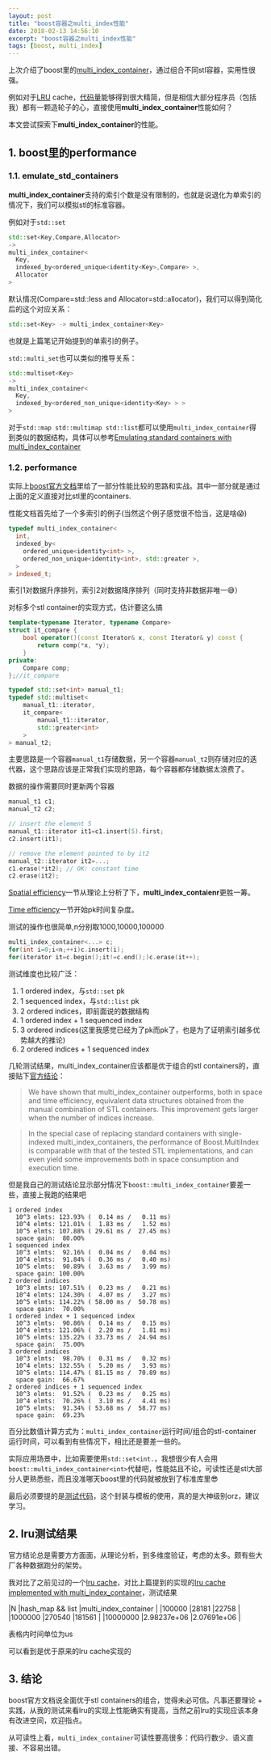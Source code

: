 ```yaml
---
layout: post
title: "boost容器之multi_index性能"
date: 2018-02-13 14:56:10
excerpt: "boost容器之multi_index性能"
tags: [boost, multi_index]
---
```


上次介绍了boost里的[multi_index_container](http://izualzhy.cn/boost-multi-index)，通过组合不同stl容器，实用性很强。

例如对于[LRU](https://en.wikipedia.org/wiki/Cache_replacement_policies#LRU) cache，[代码量](https://github.com/yingshin/Tiny-Tools/blob/master/cache/multi_index_lru.cp)能够得到很大精简，但是相信大部分程序员（包括我）都有一颗造轮子的心，直接使用**multi_index_container**性能如何？

本文尝试探索下**multi_index_container**的性能。

<!--more-->

## 1. boost里的performance

### 1.1. emulate_std_containers

**multi_index_container**支持的索引个数是没有限制的，也就是说退化为单索引的情况下，我们可以模拟stl的标准容器。

例如对于`std::set`

```cpp
std::set<Key,Compare,Allocator>
->
multi_index_container<
  Key,
  indexed_by<ordered_unique<identity<Key>,Compare> >,
  Allocator
>
```

默认情况(Compare=std::less<Key> and Allocator=std::allocator<Key>)，我们可以得到简化后的这个对应关系：

```cpp
std::set<Key> -> multi_index_container<Key>
```

也就是上篇笔记开始提到的单索引的例子。

`std::multi_set`也可以类似的推导关系：

```cpp
std::multiset<Key>
->
multi_index_container<
  Key,
  indexed_by<ordered_non_unique<identity<Key> > >
>
```

对于`std::map std::multimap std::list`都可以使用`multi_index_container`得到类似的数据结构，具体可以参考[Emulating standard containers with multi_index_container
](http://www.boost.org/doc/libs/1_66_0/libs/multi_index/doc/tutorial/techniques.html#emulate_std_containers)

### 1.2. performance

实际上[boost官方文档](http://www.boost.org/doc/libs/1_66_0/libs/multi_index/doc/performance.html)里给了一部分性能比较的思路和实战。其中一部分就是通过上面的定义直接对比stl里的containers.

性能文档首先给了一个多索引的例子(当然这个例子感觉很不恰当，这是啥😱)

```cpp
typedef multi_index_container<
  int,
  indexed_by<
    ordered_unique<identity<int> >,
    ordered_non_unique<identity<int>, std::greater >,
  >
> indexed_t;
```
索引1对数据升序排列，索引2对数据降序排列（同时支持非数据非唯一😅）

对标多个stl container的实现方式，估计要这么搞

```cpp
template<typename Iterator, typename Compare>
struct it_compare {
    bool operator()(const Iterator& x, const Iterator& y) const {
        return comp(*x, *y);
    }
private:
    Compare comp;
};//it_compare

typedef std::set<int> manual_t1;
typedef std::multiset<
    manual_t1::iterator,
    it_compare<
        manual_t1::iterator,
        std::greater<int>
    >
> manual_t2;
```

主要思路是一个容器`manual_t1`存储数据，另一个容器`manual_t2`则存储对应的迭代器，这个思路应该是正常我们实现的思路，每个容器都存储数据太浪费了。

数据的操作需要同时更新两个容器

```cpp
manual_t1 c1;
manual_t2 c2;

// insert the element 5
manual_t1::iterator it1=c1.insert(5).first;
c2.insert(it1);

// remove the element pointed to by it2
manual_t2::iterator it2=...;
c1.erase(*it2); // OK: constant time
c2.erase(it2);
```

[Spatial efficiency](http://www.boost.org/doc/libs/1_66_0/libs/multi_index/doc/performance.html#spatial_efficiency)一节从理论上分析了下，**multi_index_contaienr**更胜一筹。

[Time efficiency](http://www.boost.org/doc/libs/1_66_0/libs/multi_index/doc/performance.html#time_efficiency)一节开始pk时间复杂度。

测试的操作也很简单,n分别取1000,10000,100000

```cpp
multi_index_container<...> c;
for(int i=0;i<n;++i)c.insert(i);
for(iterator it=c.begin();it!=c.end();)c.erase(it++);
```

测试维度也比较广泛：
1. 1 ordered index，与`std::set` pk
2. 1 sequenced index，与`std::list` pk
3. 2 ordered indices，即前面说的数据结构
4. 1 ordered index + 1 sequenced index
5. 3 ordered indices(这里我感觉已经为了pk而pk了，也是为了证明索引越多优势越大的推论)
6. 2 ordered indices + 1 sequenced index

几轮测试结果，multi_index_container应该都是优于组合的stl containers的，直接贴下[官方结论](http://www.boost.org/doc/libs/1_66_0/libs/multi_index/doc/performance.html#conclusions)：

> We have shown that multi_index_container outperforms, both in space and time efficiency, equivalent data structures obtained from the manual combination of STL containers. This improvement gets larger when the number of indices increase.

>In the special case of replacing standard containers with single-indexed multi_index_containers, the performance of Boost.MultiIndex is comparable with that of the tested STL implementations, and can even yield some improvements both in space consumption and execution time.

但是我自己的测试结论显示部分情况下`boost::multi_index_container`要差一些，直接上我跑的结果吧

```
1 ordered index
  10^3 elmts: 123.93% (  0.14 ms /   0.11 ms)
  10^4 elmts: 121.01% (  1.83 ms /   1.52 ms)
  10^5 elmts: 107.88% ( 29.61 ms /  27.45 ms)
  space gain:  80.00%
1 sequenced index
  10^3 elmts:  92.16% (  0.04 ms /   0.04 ms)
  10^4 elmts:  91.84% (  0.36 ms /   0.40 ms)
  10^5 elmts:  90.89% (  3.63 ms /   3.99 ms)
  space gain: 100.00%
2 ordered indices
  10^3 elmts: 107.51% (  0.23 ms /   0.21 ms)
  10^4 elmts: 124.30% (  4.07 ms /   3.27 ms)
  10^5 elmts: 114.22% ( 58.00 ms /  50.78 ms)
  space gain:  70.00%
1 ordered index + 1 sequenced index
  10^3 elmts:  90.86% (  0.14 ms /   0.15 ms)
  10^4 elmts: 121.06% (  2.20 ms /   1.81 ms)
  10^5 elmts: 135.22% ( 33.73 ms /  24.94 ms)
  space gain:  75.00%
3 ordered indices
  10^3 elmts:  98.70% (  0.31 ms /   0.32 ms)
  10^4 elmts: 132.55% (  5.20 ms /   3.93 ms)
  10^5 elmts: 114.47% ( 81.15 ms /  70.89 ms)
  space gain:  66.67%
2 ordered indices + 1 sequenced index
  10^3 elmts:  91.52% (  0.23 ms /   0.25 ms)
  10^4 elmts:  70.26% (  3.10 ms /   4.41 ms)
  10^5 elmts:  91.34% ( 53.68 ms /  58.77 ms)
  space gain:  69.23%
```

百分比数值计算方式为：`multi_index_container`运行时间/组合的stl-container运行时间，可以看到有些情况下，相比还是要差一些的。

实际应用场景中，比如需要使用`std::set<int.`，我想很少有人会用`boost::multi_index_container<int>`代替吧，性能姑且不论，可读性还是stl大部分人更熟悉些，而且没准哪天boost里的代码就被放到了标准库里😎

最后必须要提的是[测试代码](http://www.boost.org/doc/libs/1_66_0/libs/multi_index/perf/test_perf.cpp)，这个封装与模板的使用，真的是大神级别orz，建议学习。

## 2. lru测试结果

官方结论总是需要方方面面，从理论分析，到多维度验证，考虑的太多。颇有些大厂各种数据跑分的架势。

我对比了之前见过的一个[lru cache](https://github.com/yingshin/Tiny-Tools/blob/master/cache/hash_map_list_lru.cpp)，对比上篇提到的实现的[lru cache implemented with multi_index_container](https://github.com/yingshin/Tiny-Tools/blob/master/cache/multi_index_lru.cpp)，测试结果

|N  |hash_map && list  |multi_index_container  |
|100000  |28181  |22758  |
|1000000  |270540  |181561  |
|10000000  |2.98237e+06  |2.07691e+06  |

表格内时间单位为us

可以看到是优于原来的lru cache实现的

## 3. 结论

boost官方文档说全面优于stl containers的组合，觉得未必可信。凡事还要理论 + 实践，从我的测试来看lru的实现上性能确实有提高，当然之前lru的实现应该本身有改进空间，欢迎指点。

从可读性上看，`multi_index_container`可读性要高很多：代码行数少、语义直接、不容易出错。
